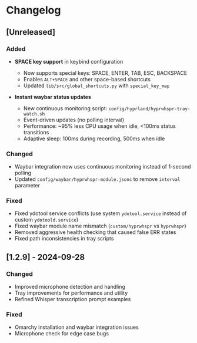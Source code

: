 # Changelog

## [Unreleased]

### Added
- **SPACE key support** in keybind configuration
  - Now supports special keys: SPACE, ENTER, TAB, ESC, BACKSPACE
  - Enables `ALT+SPACE` and other space-based shortcuts
  - Updated `lib/src/global_shortcuts.py` with `special_key_map`

- **Instant waybar status updates** 
  - New continuous monitoring script: `config/hyprland/hyprwhspr-tray-watch.sh`
  - Event-driven updates (no polling interval)
  - Performance: ~95% less CPU usage when idle, <100ms status transitions
  - Adaptive sleep: 100ms during recording, 500ms when idle

### Changed
- Waybar integration now uses continuous monitoring instead of 1-second polling
- Updated `config/waybar/hyprwhspr-module.jsonc` to remove `interval` parameter

### Fixed
- Fixed ydotool service conflicts (use system `ydotool.service` instead of custom `ydotoold.service`)
- Fixed waybar module name mismatch (`custom/hyprwhspr` vs `hyprwhspr`)
- Removed aggressive health checking that caused false ERR states
- Fixed path inconsistencies in tray scripts

## [1.2.9] - 2024-09-28

### Changed
- Improved microphone detection and handling
- Tray improvements for performance and utility
- Refined Whisper transcription prompt examples

### Fixed
- Omarchy installation and waybar integration issues
- Microphone check for edge case bugs
